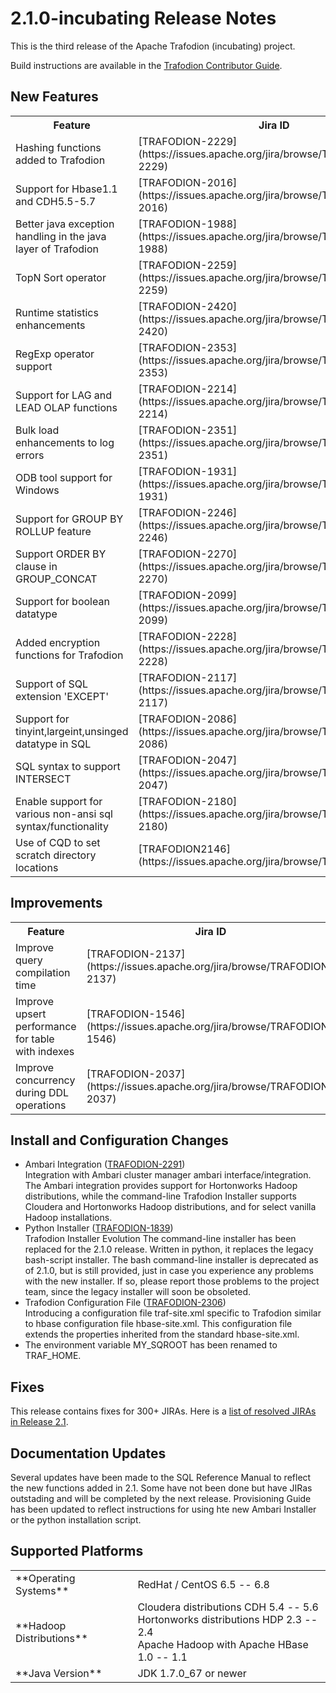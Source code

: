 <!--
  Licensed under the Apache License, Version 2.0 (the "License");
  you may not use this file except in compliance with the License.
  You may obtain a copy of the License at

      http://www.apache.org/licenses/LICENSE-2.0

  Unless required by applicable law or agreed to in writing, software
  distributed under the License is distributed on an "AS IS" BASIS,
  WITHOUT WARRANTIES OR CONDITIONS OF ANY KIND, either express or implied.
  See the License for the specific language governing permissions and
  limitations under the License.
-->

# 2.1.0-incubating Release Notes

This is the third release of the Apache Trafodion (incubating) project.

Build instructions are available in the [Trafodion Contributor Guide](https://cwiki.apache.org/confluence/display/TRAFODION/Create+Build+Environment).

## New Features

<span>
  <table>
    <tr>
      <th>Feature</th>
      <th>Jira ID</th>
    </tr>
    <tr>
      <td>Hashing functions added to Trafodion</td>
      <td>[TRAFODION-2229](https://issues.apache.org/jira/browse/TRAFODION-2229)</td>
    </tr>
    <tr>
      <td>Support for Hbase1.1 and CDH5.5-5.7</td>
      <td>[TRAFODION-2016](https://issues.apache.org/jira/browse/TRAFODION-2016)</td>
    </tr>
    <tr>
      <td>Better java exception handling in the java layer of Trafodion</td>
      <td>[TRAFODION-1988](https://issues.apache.org/jira/browse/TRAFODION-1988)</td>
    </tr>
    <tr>
      <td>TopN Sort operator</td>
      <td>[TRAFODION-2259](https://issues.apache.org/jira/browse/TRAFODION-2259)</td>
    </tr>
    <tr>
      <td>Runtime statistics enhancements</td>
      <td>[TRAFODION-2420](https://issues.apache.org/jira/browse/TRAFODION-2420)</td>
    </tr>
    <tr>
      <td>RegExp operator support</td>
      <td>[TRAFODION-2353](https://issues.apache.org/jira/browse/TRAFODION-2353)</td>
    </tr>
    <tr>
      <td>Support for LAG and LEAD OLAP functions</td>
      <td>[TRAFODION-2214](https://issues.apache.org/jira/browse/TRAFODION-2214)</td>
    </tr>
    <tr>
      <td>Bulk load enhancements to log errors</td>
      <td>[TRAFODION-2351](https://issues.apache.org/jira/browse/TRAFODION-2351)</td>
    </tr>
    <tr>
      <td>ODB tool support for Windows</td>
      <td>[TRAFODION-1931](https://issues.apache.org/jira/browse/TRAFODION-1931)</td>
    </tr>
    <tr>
      <td>Support for GROUP BY ROLLUP feature</td>
      <td>[TRAFODION-2246](https://issues.apache.org/jira/browse/TRAFODION-2246)</td>
    </tr>
    <tr>
      <td>Support ORDER BY clause in GROUP_CONCAT</td>
      <td>[TRAFODION-2270](https://issues.apache.org/jira/browse/TRAFODION-2270)</td>
    </tr>
    <tr>
      <td>Support for boolean datatype</td>
      <td>[TRAFODION-2099](https://issues.apache.org/jira/browse/TRAFODION-2099)</td>
    </tr>
    <tr>
      <td>Added encryption functions for Trafodion</td>
      <td>[TRAFODION-2228](https://issues.apache.org/jira/browse/TRAFODION-2228)</td>
    </tr>
    <tr>
      <td>Support of SQL extension 'EXCEPT'</td>
      <td>[TRAFODION-2117](https://issues.apache.org/jira/browse/TRAFODION-2117)</td>
    </tr>
    <tr>
      <td>Support for tinyint,largeint,unsinged datatype in SQL</td>
      <td>[TRAFODION-2086](https://issues.apache.org/jira/browse/TRAFODION-2086)</td>
    </tr>
    <tr>
      <td>SQL syntax to support INTERSECT</td>
      <td>[TRAFODION-2047](https://issues.apache.org/jira/browse/TRAFODION-2047)</td>
    </tr>
    <tr>
      <td>Enable support for various non-ansi sql syntax/functionality</td>
      <td>[TRAFODION-2180](https://issues.apache.org/jira/browse/TRAFODION-2180)</td>
    </tr>
    <tr>
      <td>Use of CQD to set scratch directory locations</td>
      <td>[TRAFODION2146](https://issues.apache.org/jira/browse/TRAFODION2146)</td>
    </tr>
  </table>
</span>

## Improvements

<span>
  <table>
    <tr>
      <th>Feature</th>
      <th>Jira ID</th>
    </tr>
    <tr>
      <td>Improve query compilation time</td>
      <td>[TRAFODION-2137](https://issues.apache.org/jira/browse/TRAFODION-2137)</td>
    </tr>
    <tr>
      <td>Improve upsert performance for table with indexes</td>
      <td>[TRAFODION-1546](https://issues.apache.org/jira/browse/TRAFODION-1546)</td>
    </tr>
    <tr>
      <td>Improve concurrency during DDL operations</td>
      <td>[TRAFODION-2037](https://issues.apache.org/jira/browse/TRAFODION-2037)</td>
    </tr>
  </table>
</span>

## Install and Configuration Changes

* Ambari Integration ([TRAFODION-2291](https://issues.apache.org/jira/browse/TRAFODION-2291))<br/>
Integration with Ambari cluster manager ambari interface/integration. The Ambari integration provides support for Hortonworks Hadoop distributions, while the command-line Trafodion Installer supports Cloudera and Hortonworks Hadoop distributions, and for select vanilla Hadoop installations.
* Python Installer ([TRAFODION-1839](https://issues.apache.org/jira/browse/TRAFODION-1839))<br/>
Trafodion Installer Evolution The command-line installer has been replaced for the 2.1.0 release. Written in python, it replaces the legacy bash-script installer. The bash command-line installer is deprecated as of 2.1.0, but is still provided, just in case you experience any problems with the new installer. If so, please report those problems to the project team, since the legacy installer will soon be obsoleted.
* Trafodion Configuration File ([TRAFODION-2306](https://issues.apache.org/jira/browse/TRAFODION-2306))<br/>
Introducing a configuration file traf-site.xml specific to Trafodion similar to hbase configuration file hbase-site.xml.  This configuration file extends the properties inherited from the standard hbase-site.xml.
* The environment variable MY_SQROOT has been renamed to TRAF_HOME.

## Fixes

This release contains fixes for 300+ JIRAs. Here is a [list of resolved JIRAs in Release 2.1](https://issues.apache.org/jira/issues/?jql=project%20%3D%20%22Apache%20Trafodion%22%20and%20fixVersion%20%3D%202.1-incubating%20order%20by%20updated%20desc).

## Documentation Updates

Several updates have been made to the SQL Reference Manual to reflect the new functions added in 2.1. Some have not been done but have JIRas outstading and will be completed by the next release. Provisioning Guide has been updated to reflect instructions for using hte new Ambari Installer or the python installation script. 

## Supported Platforms

<span>
  <table>
    <tr>
      <td>**Operating Systems**</td>
      <td>RedHat / CentOS 6.5 -- 6.8</td>
    </tr>
    <tr>
      <td>**Hadoop Distributions**</td>
      <td>Cloudera distributions CDH 5.4 -- 5.6<br/>
          Hortonworks distributions HDP 2.3 -- 2.4<br/>
          Apache Hadoop with Apache HBase 1.0 -- 1.1</td>
     </tr>
    <tr>
      <td>**Java Version**</td>
      <td>JDK 1.7.0_67 or newer</td>
    </tr>
  </table>
</span>
